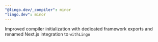 ```yaml
---
"@lingo.dev/_compiler": minor
"lingo.dev": minor
---
```


Improved compiler initialization with dedicated framework exports and renamed Next.js integration to `withLingo`
